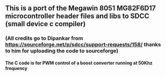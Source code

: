 ## This is a port of the Megawin 8051 MG82F6D17 microcontroller header files and libs to SDCC (small device c compiler)
### (All credits go to Dipankar from https://sourceforge.net/p/sdcc/support-requests/158/ thanks to him for uploading the code to sourceforge)
#### The C code is for PWM control of a boost converter running at 50Khz frequency
